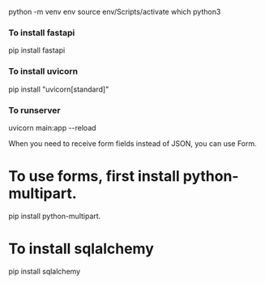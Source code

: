 python -m venv env
source env/Scripts/activate
which python3

### To install fastapi
pip install fastapi

### To install uvicorn
pip install "uvicorn[standard]"

### To runserver
uvicorn main:app --reload

When you need to receive form fields instead of JSON, you can use Form.
# To use forms, first install python-multipart.
pip install python-multipart.

# To install sqlalchemy
pip install sqlalchemy